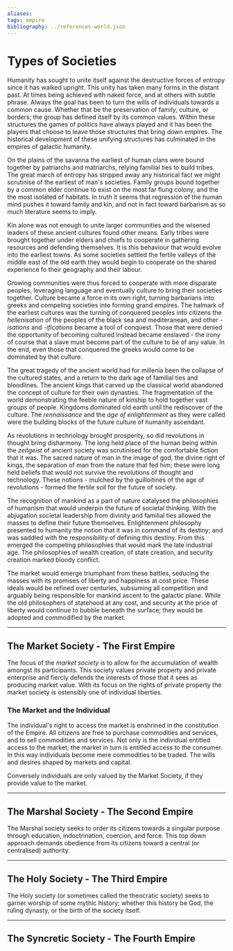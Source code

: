 ```yaml
---
aliases:
tags: empire
bibliography: ../references-world.json
---
```


# Types of Societies

<!-- 
With absolutely no reference to any other text yet. This page lays out some central tenets that each empire is meant to explore.
-->

<!-- Since the formation of tribes and clans  ^[Clans in the sense of a grouping of family groups united by some familial lines that may share elders and such. I have no idea if this is a valid use of the word but I will subjugate its use here; a quick search shows most people seem to say cans are small family units, until your reach the wiki page which doesn't involve a direct comparison but describes something that is clearly more nebulous and large than a tribe] humanity has sought to unite themselves against common threats; whether these threats are the hunger, predators, the environment, and most commonly, other humans. The way humanity has united themselves has evolved beyond simple family groups and local geography. Encompassing  -->

<!-- human societies have sought to unify themselves around a common set of principles --> 
Humanity has sought to unite itself against the destructive forces of entropy since it has walked upright. This unity has taken many forms in the distant past. At times being achieved with naked force, and at others with subtle phrase. Always the goal has been to turn the wills of individuals towards a common cause. Whether that be the preservation of family, culture, or borders; the group has defined itself by its common values. Within these structures the games of politics have always played and it has been the players that choose to leave those structures that bring down empires. The historical development of these unifying structures has culminated in the empires of galactic humanity. 

<!-- the earliest of these principles was that of family and kinship --> 
On the plains of the savanna the earliest of human clans were bound together by patriarchs and matriarchs, relying familial ties to build tribes. The great march of entropy has stripped away any historical fact we might scrutinise of the earliest of man's societies. Family groups bound together by a common elder continue to exist on the most far flung colony, and the the most isolated of habitats. In truth it seems that regression of the human mind pushes it toward family and kin, and not in fact toward barbarism as so much literature seems to imply. 

<!-- as human groups grew larger, encompassing more than family and kinship these principles were forced to adapt -->
Kin alone was not enough to unite larger communities and the wisened leaders of these ancient cultures found other means. Early tribes were brought together under elders and chiefs to cooperate in gathering resources and defending themselves. It is this behaviour that would evolve into the earliest towns. As some societies settled the fertile valleys of the middle east of the old earth they would begin to cooperate on the shared experience fo their geography and their labour.

<!-- this adaptation was the impetus for the development of culture, and culture became the unifying principle for millenia -->  
Growing communities were thus forced to cooperate with more disparate peoples, leveraging language and eventually culture to bring their societies together. Culture became a force in its own right, turning barbarians into greeks and compeling societies into forming grand empires. The halmark of the earliest cultures was the turning of conquered peoples into citizens the *hellenisation* of the peoples of the black sea and mediteranean, and other *-isations* and *-ifications* became a tool of conquest. Those that were denied the opportunity of becoming cultured instead became enslaved - the irony of course that a slave must become part of the culture to be of any value. In the end, even those that conquered the greeks would come to be dominated by that culture.

<!-- the fact that civilizations that valued family over culture were thought a regression is testament to culture as the superceding principle -->
The great tragedy of the ancient world had for millenia been the collapse of the cultured states, and a return to the dark age of familial ties and bloodlines. The ancient kings that carved up the classical world abandoned the concept of culture for their own dynasties. The fragmentation of the world demonstrating the feeble nature of kinship to hold together vast groups of people. Kingdoms dominated old earth until the rediscover of the culture. The *rennaissance* and the *age of enlightenment* as they were called were the building blocks of the future culture of humanity ascendant. 

<!-- the technological revolutions of ancient earth marked the fragmenting of long held prinicples -->
As revolutions in technology brought prosperity, so did revolutions in thought bring disharmony. The long held place of the human being within the *zeitgeist* of ancient society was scrutinised for the comfortable fiction that it was. The sacred nature of man in the image of god, the divine right of kings, the separation of man from the nature that fed him; these were long held beliefs that would not survive the revolutions of thought and technology. These notions - mulched by the guilloitines of the age of revolutions - formed the fertile soil for the future of society. 

<!-- as these fragments were scrutinised, ideology and philosophy began to drive the unification of societies --> 
The recognition of mankind as a part of nature catalysed the philosophies of humanism that would underpin the future of societal thinking. With the abjugation societal leadership from divinity and familial ties allowed the masses to define their future themselves. Enlightenment philosophy presented to humanity the notion that it was in command of its destiny; and was saddled with the responsibility of defining this destiny. From this emerged the competing philosophies that would mark the late industrial age. The philosophies of wealth creation, of state creation, and security creation marked bloody conflict.  

<!-- from this quagmire of philosophical confrontation emerged the ideas that would form the first empire 
-->
The market would emerge triumphant from these battles, seducing the masses with its promises of liberty and happiness at cost price. These ideals would be refined over centuries, subsuming all competition and arguably being responsible for mankind ascent to the galactic plane. While the old philosophers of statehood at any cost, and security at the price of liberty would continue to bubble beneath the surface; they would be adopted and commodified by the market. 

<!-- market forces had shaped society since the days of clans, and in the first empire would reach their apex -->

<!-- the secone empire, starting anew, reflected on the stability of the ancient eras after the failure of the first empire -->

<!-- the nadir of this societal regression was the third empire, with its approbation of blind obedience would be the last of the ancient ways -->

<!-- the bloodshed that ended the third empire scarred the human species for beyond recognition, philosophy all but buried -->

<!-- the societies of history have struggled with unification and collapsed at their pinnacle -->

***

## The Market Society - The First Empire

The focus of the *market society* is to allow for the accumulation of wealth amongst its participants. This society values private property and private enterprise and fiercly defends the interests of those that it sees as producing market value. With its focus on the rights of private property the market society is ostensibly one of individual liberties. 

### The Market and the Individual 

The individual's right to access the market is enshrined in the constitution of the Empire. All citizens are free to purchase commodities and services, and to sell commodities and services. Not only is the individual entitled access to the market; the market in turn is entitled access to the consumer. In this way individuals become mere commodities to be traded. The wills and desires shaped by markets and capital.

Conversely individuals are only valued by the Market Society, if they provide value to the market. 

***

## The Marshal Society - The Second Empire

The Marshal society seeks to order its citizens towards a singular purpose through education, indoctrination, coercion, and force. This top down approach demands obedience from its citizens toward a central (or centralised) authority. 

***

## The Holy Society - The Third Empire

The Holy society (or sometimes called the theocratic society) seeks to garner worship of some mythic history; whether this history be God, the ruling dynasty, or the birth of the society itself.

***

## The Syncretic Society - The Fourth Empire